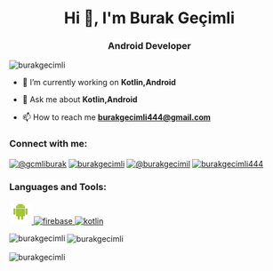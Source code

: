 
<h1 align="center">Hi 👋, I'm Burak Geçimli</h1>
<h3 align="center">Android Developer</h3>

<p align="left"> <img src="https://komarev.com/ghpvc/?username=burakgecimli&label=Profile%20views&color=0e75b6&style=flat" alt="burakgecimli" /> </p>

- 🔭 I’m currently working on **Kotlin,Android**

- 💬 Ask me about **Kotlin,Android**

- 📫 How to reach me **burakgecimli444@gmail.com**

<h3 align="left">Connect with me:</h3>
<p align="left">
<a href="https://twitter.com/@gcmliburak" target="blank"><img align="center" src="https://raw.githubusercontent.com/rahuldkjain/github-profile-readme-generator/master/src/images/icons/Social/twitter.svg" alt="@gcmliburak" height="30" width="40" /></a>
<a href="https://linkedin.com/in/burakgecimli" target="blank"><img align="center" src="https://raw.githubusercontent.com/rahuldkjain/github-profile-readme-generator/master/src/images/icons/Social/linked-in-alt.svg" alt="burakgecimli" height="30" width="40" /></a>
<a href="https://medium.com/@burakgecimil" target="blank"><img align="center" src="https://raw.githubusercontent.com/rahuldkjain/github-profile-readme-generator/master/src/images/icons/Social/medium.svg" alt="@burakgecimil" height="30" width="40" /></a>
<a href="https://www.hackerrank.com/burakgecimli444" target="blank"><img align="center" src="https://raw.githubusercontent.com/rahuldkjain/github-profile-readme-generator/master/src/images/icons/Social/hackerrank.svg" alt="burakgecimli444" height="30" width="40" /></a>
</p>

<h3 align="left">Languages and Tools:</h3>
<p align="left"> <a href="https://developer.android.com" target="_blank" rel="noreferrer"> <img src="https://raw.githubusercontent.com/devicons/devicon/master/icons/android/android-original-wordmark.svg" alt="android" width="40" height="40"/> </a> <a href="https://firebase.google.com/" target="_blank" rel="noreferrer"> <img src="https://www.vectorlogo.zone/logos/firebase/firebase-icon.svg" alt="firebase" width="40" height="40"/> </a> <a href="https://kotlinlang.org" target="_blank" rel="noreferrer"> <img src="https://www.vectorlogo.zone/logos/kotlinlang/kotlinlang-icon.svg" alt="kotlin" width="40" height="40"/> </a> </p>

<p><img align="left" src="https://github-readme-stats.vercel.app/api/top-langs?username=burakgecimli&show_icons=true&locale=en&layout=compact" alt="burakgecimli" /></p>

<p>&nbsp;<img align="center" src="https://github-readme-stats.vercel.app/api?username=burakgecimli&show_icons=true&locale=en" alt="burakgecimli" /></p>

<p><img align="center" src="https://github-readme-streak-stats.herokuapp.com/?user=burakgecimli&" alt="burakgecimli" /></p>
